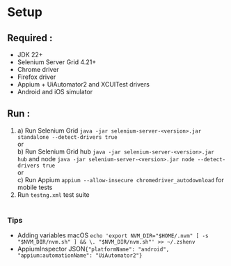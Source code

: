 # Setup

## Required :

- JDK 22+
- Selenium Server Grid 4.21+
- Chrome driver
- Firefox driver
- Appium + UiAutomator2 and XCUITest drivers
- Android and iOS simulator

## Run :

1. a) Run Selenium Grid `java -jar selenium-server-<version>.jar standalone --detect-drivers true`
<br/>or <br/>
b) Run Selenium Grid hub `java -jar selenium-server-<version>.jar hub` and
node `java -jar selenium-server-<version>.jar node --detect-drivers true`
<br/>or <br/>
c) Run Appium `appium --allow-insecure chromedriver_autodownload` for mobile tests
2. Run `testng.xml` test suite
<br/><br/>

### Tips
- Adding variables macOS `echo 'export NVM_DIR="$HOME/.nvm" [ -s "$NVM_DIR/nvm.sh" ] && \. "$NVM_DIR/nvm.sh"' >> ~/.zshenv`
- AppiumInspector JSON`{"platformName": "android", "appium:automationName": "UiAutomator2"}`
